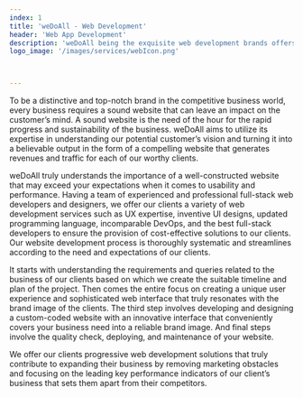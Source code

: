 ```yaml
---
index: 1
title: 'weDoAll - Web Development'
header: 'Web App Development'
description: 'weDoAll being the exquisite web development brands offers innovative solutions to your web development needs in today’s dynamics.'
logo_image: '/images/services/webIcon.png'



---
```



To be a distinctive and top-notch brand in the competitive business world, every business requires a sound website that can leave an impact on the customer’s mind. A sound website is the need of the hour for the rapid progress and sustainability of the business. weDoAll aims to utilize its expertise in understanding our potential customer’s vision and turning it into a believable output in the form of a compelling website that generates revenues and traffic for each of our worthy clients.

weDoAll truly understands the importance of a well-constructed website that may exceed your expectations when it comes to usability and performance. Having a team of experienced and professional full-stack web developers and designers, we offer our clients a variety of web development services such as UX expertise, inventive UI designs, updated programming language, incomparable DevOps, and the best full-stack developers to ensure the provision of cost-effective solutions to our clients. Our website development process is thoroughly systematic and streamlines according to the need and expectations of our clients.

It starts with understanding the requirements and queries related to the business of our clients based on which we create the suitable timeline and plan of the project. Then comes the entire focus on creating a unique user experience and sophisticated web interface that truly resonates with the brand image of the clients. The third step involves developing and designing a custom-coded website with an innovative interface that conveniently covers your business need into a reliable brand image. And final steps involve the quality check, deploying, and maintenance of your website.

We offer our clients progressive web development solutions that truly contribute to expanding their business by removing marketing obstacles and focusing on the leading key performance indicators of our client’s business that sets them apart from their competitors.
